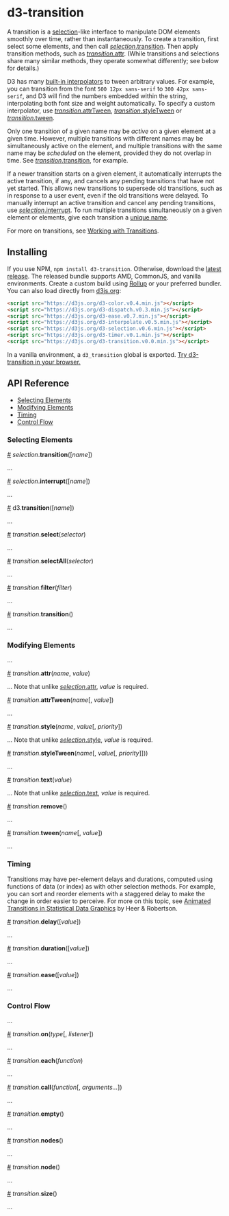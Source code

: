 # d3-transition

A transition is a [selection](https://github.com/d3/d3-selection)-like interface to manipulate DOM elements smoothly over time, rather than instantaneously. To create a transition, first select some elements, and then call [*selection*.transition](#selection_transition). Then apply transition methods, such as [*transition*.attr](#transition_attr). (While transitions and selections share many similar methods, they operate somewhat differently; see below for details.)

D3 has many [built-in interpolators](https://github.com/d3/d3-interpolate) to tween arbitrary values. For example, you can transition from the font `500 12px sans-serif` to `300 42px sans-serif`, and D3 will find the numbers embedded within the string, interpolating both font size and weight automatically. To specify a custom interpolator, use [*transition*.attrTween](#transition_attrTween), [*transition*.styleTween](#transition_styleTween) or [*transition*.tween](#transition_tween).

Only one transition of a given name may be *active* on a given element at a given time. However, multiple transitions with different names may be simultaneously active on the element, and multiple transitions with the same name may be *scheduled* on the element, provided they do not overlap in time. See [*transition*.transition](#transition_transition), for example.

If a newer transition starts on a given element, it automatically interrupts the active transition, if any, and cancels any pending transitions that have not yet started. This allows new transitions to supersede old transitions, such as in response to a user event, even if the old transitions were delayed. To manually interrupt an active transition and cancel any pending transitions, use [*selection*.interrupt](#selection_interrupt). To run multiple transitions simultaneously on a given element or elements, give each transition a [unique name](#selection_transition).

For more on transitions, see [Working with Transitions](http://bost.ocks.org/mike/transition/).

## Installing

If you use NPM, `npm install d3-transition`. Otherwise, download the [latest release](https://github.com/d3/d3-transition/releases/latest). The released bundle supports AMD, CommonJS, and vanilla environments. Create a custom build using [Rollup](https://github.com/rollup/rollup) or your preferred bundler. You can also load directly from [d3js.org](https://d3js.org):

```html
<script src="https://d3js.org/d3-color.v0.4.min.js"></script>
<script src="https://d3js.org/d3-dispatch.v0.3.min.js"></script>
<script src="https://d3js.org/d3-ease.v0.7.min.js"></script>
<script src="https://d3js.org/d3-interpolate.v0.5.min.js"></script>
<script src="https://d3js.org/d3-selection.v0.6.min.js"></script>
<script src="https://d3js.org/d3-timer.v0.1.min.js"></script>
<script src="https://d3js.org/d3-transition.v0.0.min.js"></script>
```

In a vanilla environment, a `d3_transition` global is exported. [Try d3-transition in your browser.](https://tonicdev.com/npm/d3-transition)

## API Reference

* [Selecting Elements](#selecting-elements)
* [Modifying Elements](#modifying-elements)
* [Timing](#timing)
* [Control Flow](#control-flow)

### Selecting Elements

<a name="selection_transition" href="#selection_transition">#</a> <i>selection</i>.<b>transition</b>([<i>name</i>])

…

<a name="selection_interrupt" href="#selection_interrupt">#</a> <i>selection</i>.<b>interrupt</b>([<i>name</i>])

…

<a name="transition" href="#transition">#</a> d3.<b>transition</b>([<i>name</i>])

…

<a name="transition_select" href="#transition_select">#</a> <i>transition</i>.<b>select</b>(<i>selector</i>)

…

<a name="transition_selectAll" href="#transition_selectAll">#</a> <i>transition</i>.<b>selectAll</b>(<i>selector</i>)

…

<a name="transition_filter" href="#transition_filter">#</a> <i>transition</i>.<b>filter</b>(<i>filter</i>)

…

<a name="transition_transition" href="#transition_transition">#</a> <i>transition</i>.<b>transition</b>()

…

### Modifying Elements

…

<a name="transition_attr" href="#transition_attr">#</a> <i>transition</i>.<b>attr</b>(<i>name</i>, <i>value</i>)

… Note that unlike [*selection*.attr](https://github.com/d3/d3-selection#selection_attr), *value* is required.

<a name="transition_attrTween" href="#transition_attrTween">#</a> <i>transition</i>.<b>attrTween</b>(<i>name</i>[, <i>value</i>])

…

<a name="transition_style" href="#transition_style">#</a> <i>transition</i>.<b>style</b>(<i>name</i>, <i>value</i>[, <i>priority</i>])

… Note that unlike [*selection*.style](https://github.com/d3/d3-selection#selection_style), *value* is required.

<a name="transition_styleTween" href="#transition_styleTween">#</a> <i>transition</i>.<b>styleTween</b>(<i>name</i>[, <i>value</i>[, <i>priority</i>]]))

…

<a name="transition_text" href="#transition_text">#</a> <i>transition</i>.<b>text</b>(<i>value</i>)

… Note that unlike [*selection*.text](https://github.com/d3/d3-selection#selection_text), *value* is required.

<a name="transition_remove" href="#transition_remove">#</a> <i>transition</i>.<b>remove</b>()

…

<a name="transition_tween" href="#transition_tween">#</a> <i>transition</i>.<b>tween</b>(<i>name</i>[, <i>value</i>])

…

### Timing

Transitions may have per-element delays and durations, computed using functions of data (or index) as with other selection methods. For example, you can sort and reorder elements with a staggered delay to make the change in order easier to perceive. For more on this topic, see [Animated Transitions in Statistical Data Graphics](http://vis.berkeley.edu/papers/animated_transitions/) by Heer & Robertson.

<a name="transition_delay" href="#transition_delay">#</a> <i>transition</i>.<b>delay</b>([<i>value</i>])

…

<a name="transition_duration" href="#transition_duration">#</a> <i>transition</i>.<b>duration</b>([<i>value</i>])

…

<a name="transition_ease" href="#transition_ease">#</a> <i>transition</i>.<b>ease</b>([<i>value</i>])

…

### Control Flow

…

<a name="transition_on" href="#transition_on">#</a> <i>transition</i>.<b>on</b>(<i>type</i>[, <i>listener</i>])

…

<a name="transition_each" href="#transition_each">#</a> <i>transition</i>.<b>each</b>(<i>function</i>)

…

<a name="transition_call" href="#transition_call">#</a> <i>transition</i>.<b>call</b>(<i>function</i>[, <i>arguments…</i>])

…

<a name="transition_empty" href="#transition_empty">#</a> <i>transition</i>.<b>empty</b>()

…

<a name="transition_nodes" href="#transition_nodes">#</a> <i>transition</i>.<b>nodes</b>()

…

<a name="transition_node" href="#transition_node">#</a> <i>transition</i>.<b>node</b>()

…

<a name="transition_size" href="#transition_size">#</a> <i>transition</i>.<b>size</b>()

…
